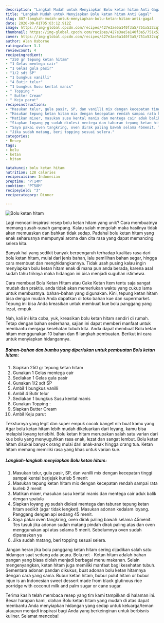 ```yaml
---
description: "Langkah Mudah untuk Menyiapkan Bolu ketan hitam Anti Gagal"
title: "Langkah Mudah untuk Menyiapkan Bolu ketan hitam Anti Gagal"
slug: 807-langkah-mudah-untuk-menyiapkan-bolu-ketan-hitam-anti-gagal
date: 2020-09-01T05:03:12.912Z
image: https://img-global.cpcdn.com/recipes/427e3ae5a140f3a5/751x532cq70/bolu-ketan-hitam-foto-resep-utama.jpg
thumbnail: https://img-global.cpcdn.com/recipes/427e3ae5a140f3a5/751x532cq70/bolu-ketan-hitam-foto-resep-utama.jpg
cover: https://img-global.cpcdn.com/recipes/427e3ae5a140f3a5/751x532cq70/bolu-ketan-hitam-foto-resep-utama.jpg
author: Alan Osborne
ratingvalue: 3.1
reviewcount: 4
recipeingredient:
- "250 gr tepung ketan hitam"
- "1 Gelas mentega cair"
- "1 Gelas gula pasir"
- "1/2 sdt SP"
- "1 bungkus vanilli"
- "4 Butir telur"
- "1 bungkus Susu kental manis"
- " Topping "
- " Butter Cream"
- " Keju parut"
recipeinstructions:
- "Masukan telur, gula pasir, SP, dan vanilli mix dengan kecepatan tinggi sampai kental berjejak kurleb 5 menit"
- "Masukan tepung ketan hitam mix dengan kecepatan rendah sampai rata kurleb 2 menit"
- "Matikan mixer, masukan susu kental manis dan mentega cair aduk balik dengan spatula"
- "Siapkan loyang yg sudah diolesi mentega dan taburan tepung ketan hitam sedikit (agar tidak lengket). Masukan adonan kedalam loyang. Panggang dengan api sedang 45 menit."
- "Saya pakai oven tangkring, oven dirak paling bawah selama 45menit. Tes tusuk jika adonan sudah matang pindah dirak paling atas dan oven menggunakan api atas selama 5 menit. Sebelumnya oven sudah dipanaskan ya"
- "Jika sudah matang, beri topping sesuai selera."
categories:
- Resep
tags:
- bolu
- ketan
- hitam

katakunci: bolu ketan hitam 
nutrition: 128 calories
recipecuisine: Indonesian
preptime: "PT14M"
cooktime: "PT58M"
recipeyield: "3"
recipecategory: Dinner

---
```



![Bolu ketan hitam](https://img-global.cpcdn.com/recipes/427e3ae5a140f3a5/751x532cq70/bolu-ketan-hitam-foto-resep-utama.jpg)

Lagi mencari inspirasi resep bolu ketan hitam yang unik? Cara membuatnya memang susah-susah gampang. Kalau salah mengolah maka hasilnya tidak akan memuaskan dan bahkan tidak sedap. Padahal bolu ketan hitam yang enak seharusnya mempunyai aroma dan cita rasa yang dapat memancing selera kita.

Banyak hal yang sedikit banyak berpengaruh terhadap kualitas rasa dari bolu ketan hitam, mulai dari jenis bahan, lalu pemilihan bahan segar, hingga cara membuat dan menghidangkannya. Tidak usah pusing kalau ingin menyiapkan bolu ketan hitam enak di mana pun anda berada, karena asal sudah tahu triknya maka hidangan ini bisa menjadi suguhan istimewa.

Cara membuat Bolu Ketan Hitam atau Cake Ketan Item tentu saja sangat mudah dan praktis. anda tidak akan memerlukan waktu yang cukup lama untuk membuatnya. bahan-bahan yang digunakan. Kini, tepung ketan hitam bisa dengan mudah Anda dapatkan di toko bahan kue dan supermarket. Tepung ini bisa Anda kreasikan untuk membuat kue bolu panggang yang lezat, empuk.


Nah, kali ini kita coba, yuk, kreasikan bolu ketan hitam sendiri di rumah. Tetap dengan bahan sederhana, sajian ini dapat memberi manfaat untuk membantu menjaga kesehatan tubuh kita. Anda dapat membuat Bolu ketan hitam menggunakan 10 bahan dan 6 langkah pembuatan. Berikut ini cara untuk menyiapkan hidangannya.

<!--inarticleads1-->

##### Bahan-bahan dan bumbu yang diperlukan untuk pembuatan Bolu ketan hitam:

1. Siapkan 250 gr tepung ketan hitam
1. Gunakan 1 Gelas mentega cair
1. Sediakan 1 Gelas gula pasir
1. Gunakan 1/2 sdt SP
1. Ambil 1 bungkus vanilli
1. Ambil 4 Butir telur
1. Sediakan 1 bungkus Susu kental manis
1. Gunakan  Topping :
1. Siapkan  Butter Cream
1. Ambil  Keju parut


Teksturnya yang legit dan super empuk cocok banget nih buat kamu yang Agar bolu ketan hitam lebih mudah dikeluarkan dari loyang, kamu bisa melapisi loyang terlebihi. Bolu ketan hitam merupakan salah satu varian dari kue bolu yang menyuguhkan rasa enak, lezat dan sangat lembut. Bolu ketan hitam disukai banyak orang mulai dari anak-anak hingga orang tua. Ketan hitam memang memiliki rasa yang khas untuk varian kue. 

<!--inarticleads2-->

##### Langkah-langkah menyiapkan Bolu ketan hitam:

1. Masukan telur, gula pasir, SP, dan vanilli mix dengan kecepatan tinggi sampai kental berjejak kurleb 5 menit
1. Masukan tepung ketan hitam mix dengan kecepatan rendah sampai rata kurleb 2 menit
1. Matikan mixer, masukan susu kental manis dan mentega cair aduk balik dengan spatula
1. Siapkan loyang yg sudah diolesi mentega dan taburan tepung ketan hitam sedikit (agar tidak lengket). Masukan adonan kedalam loyang. Panggang dengan api sedang 45 menit.
1. Saya pakai oven tangkring, oven dirak paling bawah selama 45menit. Tes tusuk jika adonan sudah matang pindah dirak paling atas dan oven menggunakan api atas selama 5 menit. Sebelumnya oven sudah dipanaskan ya
1. Jika sudah matang, beri topping sesuai selera.


Jangan heran jika bolu panggang ketan hitam sering dijadikan salah satu hidangan saat sedang ada acara. Bola.net - Ketan hitam adalah bahan pangan yang biasa diolah menjadi berbagai menu makanan. Selain mengenyangkan, ketan hitam juga memiliki manfaat bagi kesehatan tubuh. Sementara adonan pandan dikukus, buat adonan bolu ketan hitamnya dengan cara yang sama. Bubur ketan hitam, bubur pulut hitam or bubur injun is an Indonesian sweet dessert made from black glutinous rice porridge with coconut milk and palm sugar or cane sugar. 

Terima kasih telah membaca resep yang tim kami tampilkan di halaman ini. Besar harapan kami, olahan Bolu ketan hitam yang mudah di atas dapat membantu Anda menyiapkan hidangan yang sedap untuk keluarga/teman ataupun menjadi inspirasi bagi Anda yang berkeinginan untuk berbisnis kuliner. Selamat mencoba!
